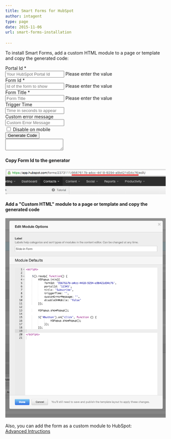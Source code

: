 ```yaml
---
title: Smart Forms for HubSpot
author: intagent
type: page
date: 2015-11-06
url: smart-forms-installation

---
```


<script src="https://ajax.googleapis.com/ajax/libs/angularjs/1.4.8/angular.min.js"></script>
<script type="text/javascript" src="/js/generator.js"></script>
<link rel="stylesheet" type="text/css" href="/css/generator.css" media="screen" />

To install Smart Forms, add a custom HTML module to a page or template and copy the generated code:

<div ng-app="formGenerator" ng-controller="formGeneratorCtrl">
	<form name="generator">
		<div ng-form name="portal">
			<div>Portal Id *</div>
			<input name="portalInput"
			ng-model="PortalId"
			class="Input"
			spellcheck="false"
			required placeholder="Your HubSpot Portal Id">
			<span ng-show="portal.portalInput.$touched && portal.portalInput.$invalid">Please enter the value</span>
		</div>
		<div ng-form name="formId">
			<div>Form Id *</div>
			<input name="formIdInput"
			ng-model="FormId"
			class="Input"
			spellcheck="false"
			required placeholder="Id of the form to show">
			<span ng-show="formId.formIdInput.$touched && formId.formIdInput.$invalid">Please enter the value</span>
		</div>
		<div ng-form name="title">
			<div>Form Title *</div>
			<input name="titleInput"
			ng-model="Title"
			class="Input"
			spellcheck="false"
			required placeholder="Form Title">
			<span ng-show="title.titleInput.$touched && title.titleInput.$invalid">Please enter the value</span>
		</div>
		<div ng-form name="triggerTime">
			<div>Trigger Time</div>
			<input ng-model="TriggerTime"
			class="Input"
			spellcheck="false" placeholder="Time in seconds to appear">
		</div>
		<div ng-form name="customErrorMessage">
			<div>Custom error message</div>
			<input ng-model="CustomErrorMessage"
			class="Input"
			spellcheck="false" placeholder="Custom Error Message">
		</div>
		<div ng-form name="disableOnMobile">
			<input ng-model="DisableOnMobile"
				type="checkbox" />
			<label>Disable on mobile</label>
		</div>
		<div><button type="submit"
				class="Button"
				ng-disabled="generator.$invalid"
				ng-click="showSnippet(); showed=true">Generate Code</button>
		</div>
	</form>
	<div>
		<textarea ng-model="snippet" ng-show="showed"
			spellcheck="false" class="generated_code"
			readonly></textarea>
	</div>
</div>

<p></p>
<p></p>

#### Copy Form Id to the generator
<img src="/img/form-installation/form_id.png" />

#### Add a "Custom HTML" module to a page or template and copy the generated code
<img src="/img/form-installation/html_module.png" />


<p>
Also, you can add the form as a custom module to HubSpot:<br/>
<a href="/smart-forms-installation-as-module">Advanced Intructions</a>

</p>


